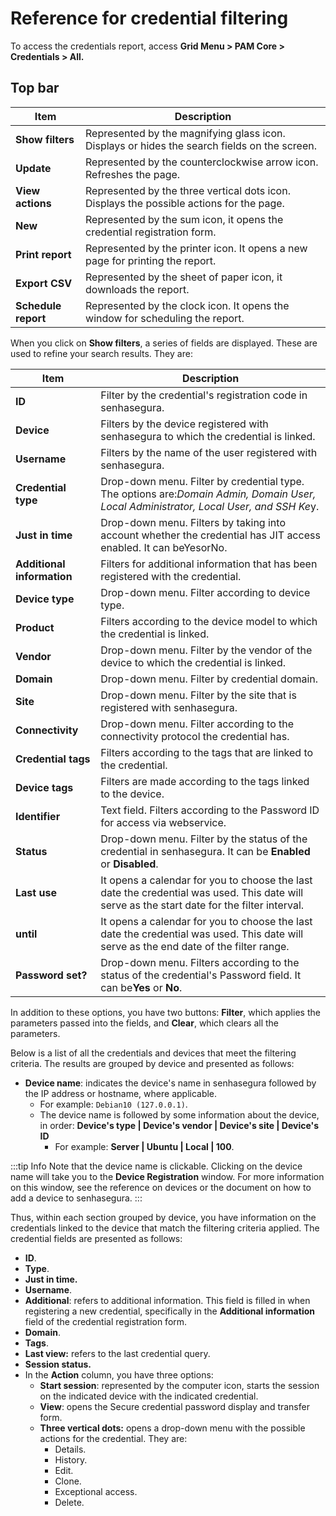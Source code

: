 # Reference for credential filtering

To access the credentials report, access **Grid Menu &gt; PAM Core &gt; Credentials &gt; All.**

## Top bar

| Item                 | Description                                                                                  |
| -------------------- | -------------------------------------------------------------------------------------------- |
| **Show filters**    | Represented by the magnifying glass icon. Displays or hides the search fields on the screen. |
| **Update**          | Represented by the counterclockwise arrow icon. Refreshes the page.                          |
| **View actions**    | Represented by the three vertical dots icon. Displays the possible actions for the page.     |
| **New**             | Represented by the sum icon, it opens the credential registration form.                      |
| **Print report**    | Represented by the printer icon. It opens a new page for printing the report.                |
| **Export CSV**      | Represented by the sheet of paper icon, it downloads the report.                             |
| **Schedule report** | Represented by the clock icon. It opens the window for scheduling the report.                |

When you click on **Show filters**, a series of fields are displayed. These are used to refine your search results. They are:

| Item                             | Description                                                                                                                                  |
| -------------------------------- | -------------------------------------------------------------------------------------------------------------------------------------------- |
| **ID**                     | Filter by the credential's registration code in senhasegura.                                                                                 |
| **Device**                 | Filters by the device registered with senhasegura to which the credential is linked.                                                         |
| **Username**               | Filters by the name of the user registered with senhasegura.                                                                                 |
| **Credential type**        | Drop-down menu. Filter by credential type. The options are:*Domain Admin, Domain User, Local Administrator, Local User, and SSH Ke*y.      |
| **Just in time**           | Drop-down menu. Filters by taking into account whether the credential has JIT access enabled. It can beYesorNo.                              |
| **Additional information** | Filters for additional information that has been registered with the credential.                                                             |
| **Device type**            | Drop-down menu. Filter according to device type.                                                                                             |
| **Product**                | Filters according to the device model to which the credential is linked.                                                                     |
| **Vendor**                 | Drop-down menu. Filter by the vendor of the device to which the credential is linked.                                                        |
| **Domain**                 | Drop-down menu. Filter by credential domain.                                                                                                 |
| **Site**                   | Drop-down menu. Filter by the site that is registered with senhasegura.                                                                      |
| **Connectivity**           | Drop-down menu. Filter according to the connectivity protocol the credential has.                                                            |
| **Credential tags**        | Filters according to the tags that are linked to the credential.                                                                             |
| **Device tags**            | Filters are made according to the tags linked to the device.                                                                                 |
| **Identifier**             | Text field. Filters according to the Password ID for access via webservice.                                                                  |
| **Status**                 | Drop-down menu. Filter by the status of the credential in senhasegura. It can be **Enabled** or **Disabled**.                   |
| **Last use**               | It opens a calendar for you to choose the last date the credential was used. This date will serve as the start date for the filter interval. |
| **until**                  | It opens a calendar for you to choose the last date the credential was used. This date will serve as the end date of the filter range.       |
| **Password set?**          | Drop-down menu. Filters according to the status of the credential's Password field. It can be**Yes** or **No**.                  |

In addition to these options, you have two buttons: **Filter**, which applies the parameters passed into the fields, and **Clear**, which clears all the parameters.

Below is a list of all the credentials and devices that meet the filtering criteria. The results are grouped by device and presented as follows:

* **Device name**: indicates the device's name in senhasegura followed by the IP address or hostname, where applicable.
  * For example: `Debian10 (127.0.0.1)`.
  * The device name is followed by some information about the device, in order: **Device's type | Device's vendor | Device's site | Device's ID**
    * For example: **Server | Ubuntu | Local | 100**.

:::tip Info
Note that the device name is clickable. Clicking on the device name will take you to the **Device Registration** window. For more information on this window, see the reference on devices or the document on how to add a device to senhasegura.
:::

Thus, within each section grouped by device, you have information on the credentials linked to the device that match the filtering criteria applied. The credential fields are presented as follows:

* **ID**.
* **Type**.
* **Just in time.**
* **Username**.
* **Additional**: refers to additional information. This field is filled in when registering a new credential, specifically in the **Additional information** field of the credential registration form.
* **Domain**.
* **Tags**.
* **Last view:** refers to the last credential query.
* **Session status.**
* In the **Action** column, you have three options:
  * **Start session**: represented by the computer icon, starts the session on the indicated device with the indicated credential.
  * **View**: opens the Secure credential password display and transfer form.
  * **Three vertical dots:** opens a drop-down menu with the possible actions for the credential. They are:
    * Details.
    * History.
    * Edit.
    * Clone.
    * Exceptional access.
    * Delete.
